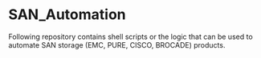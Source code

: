 # SAN_Automation
Following repository contains shell scripts or the logic that can be used to automate SAN storage (EMC, PURE, CISCO, BROCADE) products.
